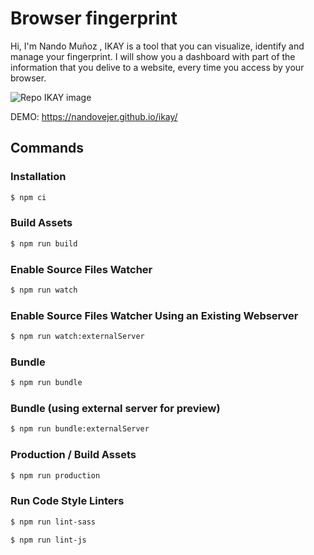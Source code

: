 # Browser fingerprint

Hi, I'm Nando Muñoz , IKAY is a tool that you can visualize, identify and manage your fingerprint. I will show you a dashboard with part of the information that you delive to a website, every time you access by your browser.

![Repo IKAY image ](src/images/repo.jpg)

DEMO: https://nandovejer.github.io/ikay/

## Commands

### Installation

```sh
$ npm ci
```

### Build Assets

```sh
$ npm run build
```

### Enable Source Files Watcher

```sh
$ npm run watch
```

### Enable Source Files Watcher Using an Existing Webserver

```sh
$ npm run watch:externalServer
```

### Bundle

```sh
$ npm run bundle
```

### Bundle (using external server for preview)

```sh
$ npm run bundle:externalServer
```

### Production / Build Assets

```sh
$ npm run production
```

### Run Code Style Linters

```sh
$ npm run lint-sass
```

```sh
$ npm run lint-js
```

